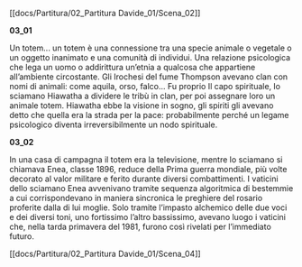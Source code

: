 [[docs/Partitura/02_Partitura Davide_01/Scena_02]]

**03_01**

Un totem... un totem è una connessione tra una specie animale o vegetale o un oggetto inanimato e una comunità di individui. Una relazione psicologica che lega un uomo o addirittura un’etnia a qualcosa che appartiene all’ambiente circostante. Gli Irochesi del fume Thompson avevano clan con nomi di animali: come aquila, orso, falco... Fu proprio Il capo spirituale, lo sciamano Hiawatha a dividere le tribù in clan, per poi assegnare loro un animale totem. Hiawatha ebbe la visione in sogno, gli spiriti gli avevano detto che quella era la strada per la pace: probabilmente perché un legame psicologico diventa irreversibilmente un nodo spirituale.

**03_02**

In una casa di campagna il totem era la televisione, mentre lo sciamano si chiamava Enea, classe 1896, reduce della Prima guerra mondiale, più volte decorato al valor militare e ferito durante diversi combattimenti. I vaticini dello sciamano Enea avvenivano tramite sequenza algoritmica di bestemmie a cui corrispondevano in maniera sincronica le preghiere del rosario proferite dalla di lui moglie. Solo tramite l’impasto alchemico delle due voci e dei diversi toni, uno fortissimo l’altro bassissimo, avevano luogo i vaticini che, nella tarda primavera del 1981, furono così rivelati per l’immediato futuro.

[[docs/Partitura/02_Partitura Davide_01/Scena_04]]